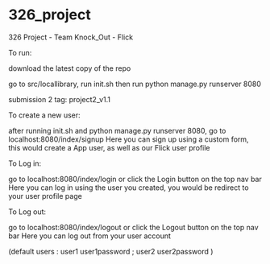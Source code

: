 # 326_project
326 Project - Team Knock_Out - Flick

To run:

download the latest copy of the repo

go to src/locallibrary, run init.sh then run python manage.py runserver 8080

submission 2 tag: project2_v1.1

To create a new user:

after running init.sh and python manage.py runserver 8080, go to localhost:8080/index/signup
Here you can sign up using a custom form, this would create a App user, as well as our Flick user profile

To Log in:

go to localhost:8080/index/login or click the Login button on the top nav bar
Here you can log in using the user you created, you would be redirect to your user profile page

To Log out:

go to localhost:8080/index/logout or click the Logout button on the top nav bar
Here you can log out from your user account

(default users <username password>: user1 user1password ; user2 user2password )


